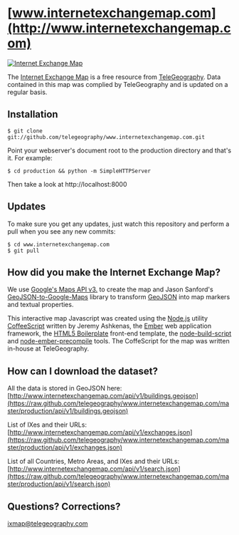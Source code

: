 [www.internetexchangemap.com](http://www.internetexchangemap.com)
===========================

[![Internet Exchange Map](http://25.media.tumblr.com/tumblr_mebndiuZYI1qcsswzo1_500.png)](http://www.internetexchangemap.com)

The [Internet Exchange Map](http://www.internetexchangemap.com) is a free resource from [TeleGeography](http://www.telegeography.com). Data contained in this map was complied by TeleGeography and is updated on a regular basis.


Installation
------------

    $ git clone git://github.com/telegeography/www.internetexchangemap.com.git

Point your webserver's document root to the production directory and that's it. For example:

    $ cd production && python -m SimpleHTTPServer

Then take a look at http://localhost:8000

Updates
-------

To make sure you get any updates, just watch this repository and perform a pull when you see any new commits:

    $ cd www.internetexchangemap.com
    $ git pull

How did you make the Internet Exchange Map?
-------------------------------

We use [Google's Maps API v3.](http://code.google.com/apis/maps/documentation/javascript/) to create the map and Jason Sanford's [GeoJSON-to-Google-Maps](https://github.com/JasonSanford/GeoJSON-to-Google-Maps) library to transform [GeoJSON](http://www.geojson.org/geojson-spec.html) into map markers and textual properties.

This interactive map Javascript was created using the [Node.js](http://nodejs.org/) utility [CoffeeScript](http://coffeescript.org/) written by Jeremy Ashkenas, the [Ember](http://emberjs.com/) web application framework, the [HTML5 Boilerplate](http://html5boilerplate.com/) front-end template, the [node-build-script](https://github.com/h5bp/node-build-script) and [node-ember-precompile](https://github.com/gabrielgrant/node-ember-precompile) tools.  The CoffeScript for the map was written in-house at TeleGeography.

How can I download the dataset?
--------------------------------------------------

All the data is stored in GeoJSON here: [http://www.internetexchangemap.com/api/v1/buildings.geojson](https://raw.github.com/telegeography/www.internetexchangemap.com/master/production/api/v1/buildings.geojson)

List of IXes and their URLs: [http://www.internetexchangemap.com/api/v1/exchanges.json](https://raw.github.com/telegeography/www.internetexchangemap.com/master/production/api/v1/exchanges.json)

List of all Countries, Metro Areas, and IXes and their URLs: [http://www.internetexchangemap.com/api/v1/search.json](https://raw.github.com/telegeography/www.internetexchangemap.com/master/production/api/v1/search.json)

Questions? Corrections?
------------------------

[ixmap@telegeography.com](mailto:ixmap@telegeography.com)
